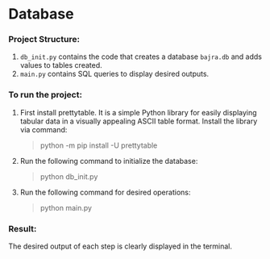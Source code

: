 # Database

### Project Structure:

1. `db_init.py` contains the code that creates a database `bajra.db` and adds values to tables created.
2. `main.py` contains SQL queries to display desired outputs.

### To run the project:

1. First install prettytable. It is a simple Python library for easily displaying tabular data in a visually appealing ASCII table format. Install the library via command:
   > python -m pip install -U prettytable
2. Run the following command to initialize the database:
   > python db_init.py
3. Run the following command for desired operations:
   > python main.py

### Result:

The desired output of each step is clearly displayed in the terminal.
